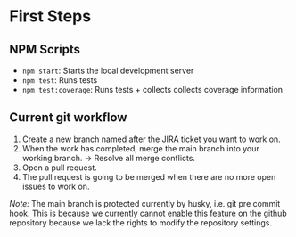 # First Steps

## NPM Scripts

* `npm start`: Starts the local development server
* `npm test`: Runs tests
* `npm test:coverage`: Runs tests + collects collects coverage information



## Current git workflow

1. Create a new branch named after the JIRA ticket you want to work on.
2. When the work has completed, merge the main branch into your working branch. -> Resolve all merge conflicts.
3. Open a pull request.
4. The pull request is going to be merged when there are no more open issues to work on.

*Note:* The main branch is protected currently by husky, i.e. git pre commit hook. This is because we currently cannot enable this feature on the github repository because we lack the rights to modify the repository settings.
